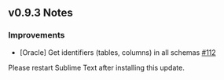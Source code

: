 ## v0.9.3 Notes

### Improvements

* [Oracle] Get identifiers (tables, columns)  in all schemas [#112](https://github.com/mtxr/SQLTools/issues/112)


Please restart Sublime Text after installing this update.
